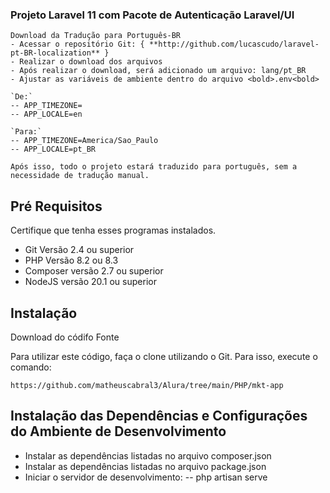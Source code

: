 ### Projeto Laravel 11 com Pacote de Autenticação Laravel/UI

```
Download da Tradução para Português-BR
- Acessar o repositório Git: { **http://github.com/lucascudo/laravel-pt-BR-localization** }
- Realizar o download dos arquivos
- Após realizar o download, será adicionado um arquivo: lang/pt_BR
- Ajustar as variáveis de ambiente dentro do arquivo <bold>.env<bold>

`De:`
-- APP_TIMEZONE=
-- APP_LOCALE=en

`Para:`
-- APP_TIMEZONE=America/Sao_Paulo
-- APP_LOCALE=pt_BR

Após isso, todo o projeto estará traduzido para português, sem a necessidade de tradução manual.
```

## Pré Requisitos

Certifique que tenha esses programas instalados.

-   Git Versão 2.4 ou superior
-   PHP Versão 8.2 ou 8.3
-   Composer versão 2.7 ou superior
-   NodeJS versão 20.1 ou superior

## Instalação

Download do códifo Fonte

Para utilizar este código, faça o clone utilizando o Git. Para isso, execute o comando:

```
https://github.com/matheuscabral3/Alura/tree/main/PHP/mkt-app
```

## Instalação das Dependências e Configurações do Ambiente de Desenvolvimento

-   Instalar as dependências listadas no arquivo composer.json
-   Instalar as dependências listadas no arquivo package.json
-   Iniciar o servidor de desenvolvimento:
    -- php artisan serve
